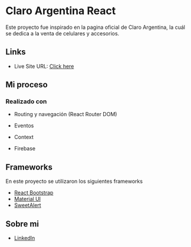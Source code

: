 # Claro Argentina React

Este proyecto fue inspirado en la pagina oficial de Claro Argentina, la cuál se dedica a la venta de celulares y accesorios.

## Links

- Live Site URL: [Click here](https://claroarg.netlify.app/)

## Mi proceso

### Realizado con

- Routing y navegación (React Router DOM)

- Eventos

- Context

- Firebase

## Frameworks

En este proyecto se utilizaron los siguientes frameworks

- [React Bootstrap](https://react-bootstrap.github.io/)
- [Material UI](https://mui.com/)
- [SweetAlert](https://sweetalert2.github.io/)

## Sobre mi

- [LinkedIn](https://www.linkedin.com/in/franciscoleiva14/)
